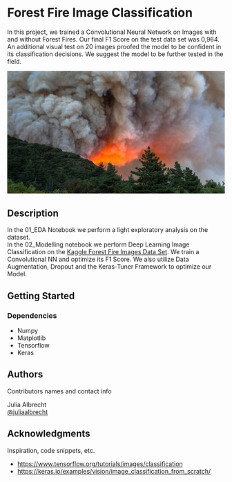 # Forest Fire Image Classification

In this project, we trained a Convolutional Neural Network on Images with and without Forest Fires. Our final F1 Score on the test data set was 0,964. An additional visual test on 20 images proofed the model to be confident in its classification decisions. We suggest the model to be further tested in the field.

![Exemplary Forest Fire Image](F_11.jpg "Forest Fire Image")
## Description

In the 01_EDA Notebook we perform a light exploratory analysis on the dataset. \
In the 02_Modelling notebook we perform Deep Learning Image Classification on the [Kaggle Forest Fire Images Data Set](https://www.kaggle.com/datasets/mohnishsaiprasad/forest-fire-images).
We train a Convolutional NN and optimize its F1 Score.
We also utilize Data Augmentation, Dropout and the Keras-Tuner Framework to optimize our Model.

## Getting Started

### Dependencies

* Numpy
* Matplotlib
* Tensorflow
* Keras

## Authors

Contributors names and contact info

Julia Albrecht  
[@juliaalbrecht](https://github.com/julialbrecht)
## Acknowledgments

Inspiration, code snippets, etc.
*   https://www.tensorflow.org/tutorials/images/classification
*   https://keras.io/examples/vision/image_classification_from_scratch/

